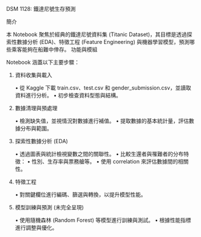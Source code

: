 DSM 1128: 鐵達尼號生存預測

簡介

本 Notebook 聚焦於經典的鐵達尼號資料集 (Titanic Dataset)，其目標是透過探索性數據分析 (EDA)、特徵工程 (Feature Engineering) 與機器學習模型，預測哪些乘客能夠在船難中倖存。
功能與模組

Notebook 涵蓋以下主要步驟：

1. 資料收集與載入

	•	從 Kaggle 下載 train.csv、test.csv 和 gender_submission.csv，並讀取資料進行分析。
	•	初步檢查資料型態與結構。

2. 數據清理與預處理

	•	檢測缺失值，並視情況對數據進行補值。
	•	提取數據的基本統計量，評估數據分布與範圍。

3. 探索性數據分析 (EDA)

	•	透過圖表與統計檢視變數之間的關聯性。
	•	比較生還者與罹難者的分布特徵：
	•	性別、生存率與票務艙等。
	•	使用 correlation 來評估數據間的相關性。

4. 特徵工程

	•	對關鍵欄位進行編碼、篩選與轉換，以提升模型性能。

5. 模型訓練與預測 (未完全呈現)

	•	使用隨機森林 (Random Forest) 等模型進行訓練與測試。
	•	根據性能指標進行調整與優化。
